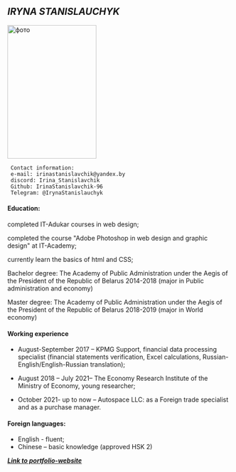 ## ***IRYNA STANISLAUCHYK***

<img src= https://IrinaStanislavchik-96.github.io/rsschool-cv/фото.jpg alt="фото" width="200" height="300">

```
 Contact information:
 e-mail: irinastanislavchik@yandex.by
 discord: Irina_Stanislavchik
 Github: IrinaStanislavchik-96
 Telegram: @IrynaStanislauchyk

```


#### **Education:**

completed IT-Adukar courses in web design; 

completed the course "Adobe Photoshop in web design and graphic design" at IT-Academy; 

currently learn the basics of html and CSS;

Bachelor degree: The Academy of Public Administration under the Aegis of the President of the Republic of Belarus 2014-2018 (major in Public administration and economy)

Master degree: The Academy of Public Administration under the Aegis of the President of the Republic of Belarus 2018-2019 (major in World economy)

#### **Working experience**

+ August-September 2017 – KPMG Support, financial data processing specialist (financial statements verification, Excel calculations, Russian-English/English-Russian translation);

+ August 2018 – July 2021– The Economy Research Institute of the Ministry of Economy, young researcher;

+ October 2021- up to now – Autospace LLC: as a Foreign trade specialist and as a purchase manager.

#### **Foreign languages**:

+ English - fluent; 
+ Chinese – basic knowledge (approved HSK 2)

***[Link to portfolio-website](http://b33612rk.beget.tech/index.html)***



